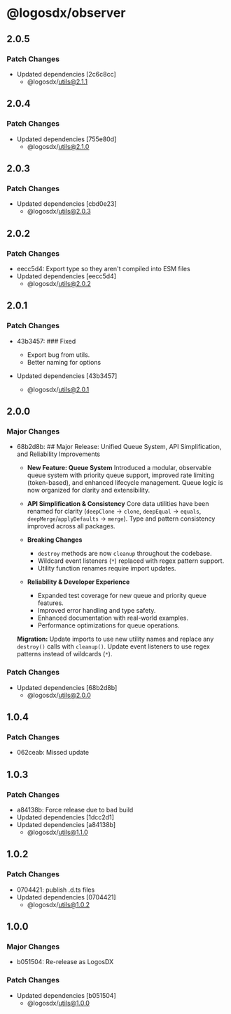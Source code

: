 # @logosdx/observer

## 2.0.5

### Patch Changes

- Updated dependencies [2c6c8cc]
  - @logosdx/utils@2.1.1

## 2.0.4

### Patch Changes

- Updated dependencies [755e80d]
  - @logosdx/utils@2.1.0

## 2.0.3

### Patch Changes

- Updated dependencies [cbd0e23]
  - @logosdx/utils@2.0.3

## 2.0.2

### Patch Changes

- eecc5d4: Export type so they aren't compiled into ESM files
- Updated dependencies [eecc5d4]
  - @logosdx/utils@2.0.2

## 2.0.1

### Patch Changes

- 43b3457: ### Fixed

  - Export bug from utils.
  - Better naming for options

- Updated dependencies [43b3457]
  - @logosdx/utils@2.0.1

## 2.0.0

### Major Changes

- 68b2d8b: ## Major Release: Unified Queue System, API Simplification, and Reliability Improvements

  - **New Feature: Queue System**
    Introduced a modular, observable queue system with priority queue support, improved rate limiting (token-based), and enhanced lifecycle management. Queue logic is now organized for clarity and extensibility.

  - **API Simplification & Consistency**
    Core data utilities have been renamed for clarity (`deepClone` → `clone`, `deepEqual` → `equals`, `deepMerge`/`applyDefaults` → `merge`). Type and pattern consistency improved across all packages.

  - **Breaking Changes**

    - `destroy` methods are now `cleanup` throughout the codebase.
    - Wildcard event listeners (`*`) replaced with regex pattern support.
    - Utility function renames require import updates.

  - **Reliability & Developer Experience**
    - Expanded test coverage for new queue and priority queue features.
    - Improved error handling and type safety.
    - Enhanced documentation with real-world examples.
    - Performance optimizations for queue operations.

  **Migration:**
  Update imports to use new utility names and replace any `destroy()` calls with `cleanup()`. Update event listeners to use regex patterns instead of wildcards (`*`).

### Patch Changes

- Updated dependencies [68b2d8b]
  - @logosdx/utils@2.0.0

## 1.0.4

### Patch Changes

- 062ceab: Missed update

## 1.0.3

### Patch Changes

- a84138b: Force release due to bad build
- Updated dependencies [1dcc2d1]
- Updated dependencies [a84138b]
  - @logosdx/utils@1.1.0

## 1.0.2

### Patch Changes

- 0704421: publish .d.ts files
- Updated dependencies [0704421]
  - @logosdx/utils@1.0.2

## 1.0.0

### Major Changes

- b051504: Re-release as LogosDX

### Patch Changes

- Updated dependencies [b051504]
  - @logosdx/utils@1.0.0
